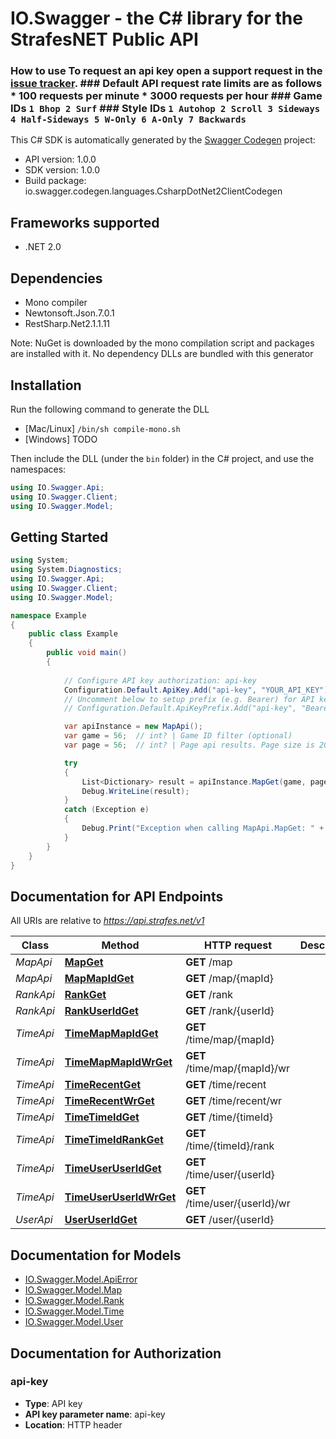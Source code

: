 # IO.Swagger - the C# library for the StrafesNET Public API

### How to use To request an api key open a support request in the [issue tracker](https://issues.strafes.net/client/index.php#/types/3/issues).  ### Default API request rate limits are as follows * 100 requests per minute * 3000 requests per hour  ### Game IDs ``` 1 Bhop 2 Surf ``` ### Style IDs ``` 1 Autohop 2 Scroll 3 Sideways 4 Half-Sideways 5 W-Only 6 A-Only 7 Backwards ``` 

This C# SDK is automatically generated by the [Swagger Codegen](https://github.com/swagger-api/swagger-codegen) project:

- API version: 1.0.0
- SDK version: 1.0.0
- Build package: io.swagger.codegen.languages.CsharpDotNet2ClientCodegen

<a name="frameworks-supported"></a>
## Frameworks supported
- .NET 2.0

<a name="dependencies"></a>
## Dependencies
- Mono compiler
- Newtonsoft.Json.7.0.1
- RestSharp.Net2.1.1.11

Note: NuGet is downloaded by the mono compilation script and packages are installed with it. No dependency DLLs are bundled with this generator

<a name="installation"></a>
## Installation
Run the following command to generate the DLL
- [Mac/Linux] `/bin/sh compile-mono.sh`
- [Windows] TODO

Then include the DLL (under the `bin` folder) in the C# project, and use the namespaces:
```csharp
using IO.Swagger.Api;
using IO.Swagger.Client;
using IO.Swagger.Model;
```
<a name="getting-started"></a>
## Getting Started

```csharp
using System;
using System.Diagnostics;
using IO.Swagger.Api;
using IO.Swagger.Client;
using IO.Swagger.Model;

namespace Example
{
    public class Example
    {
        public void main()
        {
            
            // Configure API key authorization: api-key
            Configuration.Default.ApiKey.Add("api-key", "YOUR_API_KEY");
            // Uncomment below to setup prefix (e.g. Bearer) for API key, if needed
            // Configuration.Default.ApiKeyPrefix.Add("api-key", "Bearer");

            var apiInstance = new MapApi();
            var game = 56;  // int? | Game ID filter (optional) 
            var page = 56;  // int? | Page api results. Page size is 200. (optional) 

            try
            {
                List<Dictionary> result = apiInstance.MapGet(game, page);
                Debug.WriteLine(result);
            }
            catch (Exception e)
            {
                Debug.Print("Exception when calling MapApi.MapGet: " + e.Message );
            }
        }
    }
}
```

<a name="documentation-for-api-endpoints"></a>
## Documentation for API Endpoints

All URIs are relative to *https://api.strafes.net/v1*

Class | Method | HTTP request | Description
------------ | ------------- | ------------- | -------------
*MapApi* | [**MapGet**](docs/MapApi.md#mapget) | **GET** /map | 
*MapApi* | [**MapMapIdGet**](docs/MapApi.md#mapmapidget) | **GET** /map/{mapId} | 
*RankApi* | [**RankGet**](docs/RankApi.md#rankget) | **GET** /rank | 
*RankApi* | [**RankUserIdGet**](docs/RankApi.md#rankuseridget) | **GET** /rank/{userId} | 
*TimeApi* | [**TimeMapMapIdGet**](docs/TimeApi.md#timemapmapidget) | **GET** /time/map/{mapId} | 
*TimeApi* | [**TimeMapMapIdWrGet**](docs/TimeApi.md#timemapmapidwrget) | **GET** /time/map/{mapId}/wr | 
*TimeApi* | [**TimeRecentGet**](docs/TimeApi.md#timerecentget) | **GET** /time/recent | 
*TimeApi* | [**TimeRecentWrGet**](docs/TimeApi.md#timerecentwrget) | **GET** /time/recent/wr | 
*TimeApi* | [**TimeTimeIdGet**](docs/TimeApi.md#timetimeidget) | **GET** /time/{timeId} | 
*TimeApi* | [**TimeTimeIdRankGet**](docs/TimeApi.md#timetimeidrankget) | **GET** /time/{timeId}/rank | 
*TimeApi* | [**TimeUserUserIdGet**](docs/TimeApi.md#timeuseruseridget) | **GET** /time/user/{userId} | 
*TimeApi* | [**TimeUserUserIdWrGet**](docs/TimeApi.md#timeuseruseridwrget) | **GET** /time/user/{userId}/wr | 
*UserApi* | [**UserUserIdGet**](docs/UserApi.md#useruseridget) | **GET** /user/{userId} | 


<a name="documentation-for-models"></a>
## Documentation for Models

 - [IO.Swagger.Model.ApiError](docs/ApiError.md)
 - [IO.Swagger.Model.Map](docs/Map.md)
 - [IO.Swagger.Model.Rank](docs/Rank.md)
 - [IO.Swagger.Model.Time](docs/Time.md)
 - [IO.Swagger.Model.User](docs/User.md)


<a name="documentation-for-authorization"></a>
## Documentation for Authorization

<a name="api-key"></a>
### api-key

- **Type**: API key
- **API key parameter name**: api-key
- **Location**: HTTP header


